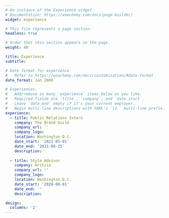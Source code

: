 ```yaml
---
# An instance of the Experience widget.
# Documentation: https://wowchemy.com/docs/page-builder/
widget: experience

# This file represents a page section.
headless: true

# Order that this section appears on the page.
weight: 40

title: Experience
subtitle:

# Date format for experience
#   Refer to https://wowchemy.com/docs/customization/#date-format
date_format: Jan 2006

# Experiences.
#   Add/remove as many `experience` items below as you like.
#   Required fields are `title`, `company`, and `date_start`.
#   Leave `date_end` empty if it's your current employer.
#   Begin multi-line descriptions with YAML's `|2-` multi-line prefix.
experience:
  - title: Public Relations Intern
    company: The Brand Guild
    company_url: ''
    company_logo: 
    location: Washington D.C.
    date_start: '2021-05-01'
    date_end: '2021-08-25'
    description: 
        
  - title: Style Advisor 
    company: Aritzia
    company_url: ''
    company_logo: 
    location: Washington D.C.
    date_start: '2020-08-01'
    date_end: ''
    description: 

design:
  columns: '2'
---
```

